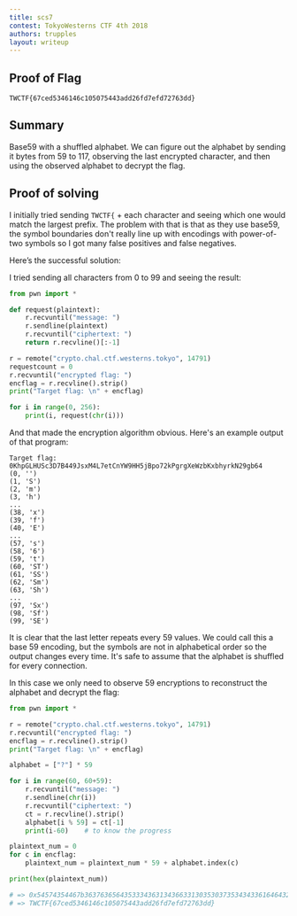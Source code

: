 ```yaml
---
title: scs7 
contest: TokyoWesterns CTF 4th 2018
authors: trupples
layout: writeup
---
```


## Proof of Flag
```
TWCTF{67ced5346146c105075443add26fd7efd72763dd}
```

## Summary
Base59 with a shuffled alphabet. We can figure out the alphabet by sending it
bytes from 59 to 117, observing the last encrypted character, and then using the
observed alphabet to decrypt the flag.

## Proof of solving
I initially tried sending `TWCTF{` + each character and seeing which one would
match the largest prefix. The problem with that is that as they use base59, the
symbol boundaries don't really line up with encodings with power-of-two symbols
so I got many false positives and false negatives.

Here’s the successful solution:

I tried sending all characters from 0 to 99 and seeing the result:

```py
from pwn import *

def request(plaintext):
    r.recvuntil("message: ")
    r.sendline(plaintext)
    r.recvuntil("ciphertext: ")
    return r.recvline()[:-1]

r = remote("crypto.chal.ctf.westerns.tokyo", 14791)
requestcount = 0
r.recvuntil("encrypted flag: ")
encflag = r.recvline().strip()
print("Target flag: \n" + encflag)

for i in range(0, 256):
    print(i, request(chr(i)))
```


And that made the encryption algorithm obvious. Here's an example output of that
program:

```
Target flag:
0KhpGLHUSc3D7B449JsxM4L7etCnYW9HH5jBpo72kPgrgXeWzbKxbhyrkN29gb64
(0, '')
(1, 'S')
(2, 'm')
(3, 'h')
...
(38, 'x')
(39, 'f')
(40, 'E')
...
(57, 's')
(58, '6')
(59, 't')
(60, 'ST')
(61, 'SS')
(62, 'Sm')
(63, 'Sh')
...
(97, 'Sx')
(98, 'Sf')
(99, 'SE')
```

It is clear that the last letter repeats every 59 values. We could call this a
base 59 encoding, but the symbols are not in alphabetical order so the output
changes every time. It's safe to assume that the alphabet is shuffled for every
connection.

In this case we only need to observe 59 encryptions to reconstruct the alphabet
and decrypt the flag:

```py
from pwn import *

r = remote("crypto.chal.ctf.westerns.tokyo", 14791)
r.recvuntil("encrypted flag: ")
encflag = r.recvline().strip()
print("Target flag: \n" + encflag)

alphabet = ["?"] * 59

for i in range(60, 60+59):
    r.recvuntil("message: ")
    r.sendline(chr(i))
    r.recvuntil("ciphertext: ")
    ct = r.recvline().strip()
    alphabet[i % 59] = ct[-1]
    print(i-60)    # to know the progress

plaintext_num = 0
for c in encflag:
    plaintext_num = plaintext_num * 59 + alphabet.index(c)

print(hex(plaintext_num))

# => 0x54574354467b363763656435333436313436633130353037353434336164643236666437656664373237363364647d
# => TWCTF{67ced5346146c105075443add26fd7efd72763dd}
```
